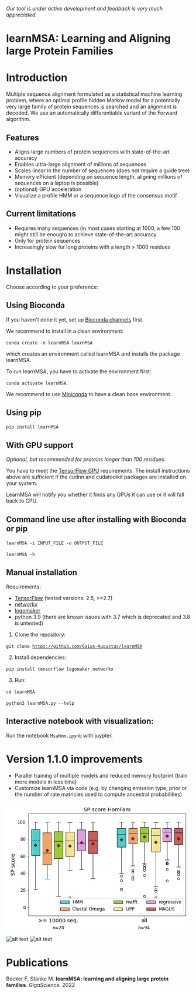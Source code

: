 *Our tool is under active development and feedback is very much appreciated.*

# learnMSA: Learning and Aligning large Protein Families

# Introduction
Multiple sequence alignment formulated as a statistical machine learning problem, where an optimal profile hidden Markov model for a potentially very large family of protein sequences is searched and an alignment is decoded. We use an automatically differentiable variant of the Forward algorithm.

## Features

- Aligns large numbers of protein sequences with state-of-the-art accuracy
- Enables ultra-large alignment of millions of sequences 
- Scales linear in the number of sequences (does not require a guide tree)
- Memory efficient (depending on sequence length, aligning millions of sequences on a laptop is possible)
- (optional) GPU acceleration 
- Visualize a profile HMM or a sequence logo of the consensus motif

## Current limitations

- Requires many sequences (in most cases starting at 1000, a few 100 might still be enough) to achieve state-of-the-art accuracy
- Only for protein sequences
- Increasingly slow for long proteins with a length > 1000 residues

# Installation

Choose according to your preference:

## Using Bioconda
  
  If you haven't done it yet, set up [Bioconda channels](https://bioconda.github.io/) first.
  
  We recommend to install in a clean environment:
  
  <code>conda create -n learnMSA learnMSA</code>
  
  which creates an environment called learnMSA and installs the package learnMSA.
  
  To run learnMSA, you have to activate the environment first:
  
  <code>conda activate learnMSA</code>.
  
  We recommend to use [Miniconda](https://docs.conda.io/en/latest/miniconda.html) to have a clean base environment.

## Using pip

  <code>pip install learnMSA</code>
  
## With GPU support

*Optional, but recommended for proteins longer than 100 residues.*

You have to meet the [TensorFlow GPU](https://www.tensorflow.org/install/gpu) requirements. The install instructions above are sufficient if the cudnn and cudatoolkit packages are installed on your system.

LearnMSA will notify you whether it finds any GPUs it can use or it will fall back to CPU.

## Command line use after installing with Bioconda or pip

<code>learnMSA -i INPUT_FILE -o OUTPUT_FILE</code>
  
<code>learnMSA -h</code>

## Manual installation

Requirements:
- [TensorFlow](https://github.com/tensorflow/tensorflow) (tested versions: 2.5, >=2.7)
- [networkx](https://networkx.org/) 
- [logomaker](https://logomaker.readthedocs.io/en/latest/) 
- python 3.9 (there are known issues with 3.7 which is deprecated and 3.8 is untested)

1. Clone the repository: 

  <code>git clone https://github.com/Gaius-Augustus/learnMSA</code>
  
2. Install dependencies:

  <code>pip install tensorflow logomaker networkx</code>
  
3. Run:

  <code>cd learnMSA</code>
  
  <code>python3 learnMSA.py --help</code>
  

## Interactive notebook with visualization:

Run the notebook <code>MsaHmm.ipynb</code> with juypter.

# Version 1.1.0 improvements

- Parallel training of multiple models and reduced memory footprint (train more models in less time)
- Customize learnMSA via code (e.g. by changing emission type, prior or the number of rate matricies used to compute ancestral probabilities)

![alt text](https://github.com/Ung0d/MSA-HMM-Analysis/blob/main/fig/boxplots_sp_homfam.png?raw=true)
![alt text](https://github.com/Ung0d/MSA-HMM-Analysis/blob/main/fig/learnMSA_fast_comparison.png?raw=true)
![alt text](https://github.com/Ung0d/MSA-HMM-Analysis/blob/main/fig/learnMSA_fast_comparison_large.png?raw=true)

# Publications

Becker F, Stanke M. **learnMSA: learning and aligning large protein families**. *GigaScience*. 2022
